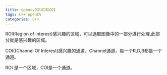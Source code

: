 ```yaml
---
title: opencv的ROI和COI
tags: C++ openCV
categories: C++
---
```



ROI(Region of interest)感兴趣的区域，可以选取图像中的一部分进行处理,此部分就是感兴趣的区域。

COI((Channel Of Interest)感兴趣的通道，Channel通道，每一个R,G,B都是一个通道。

ROI 是一个区域，COI是一个通道。
